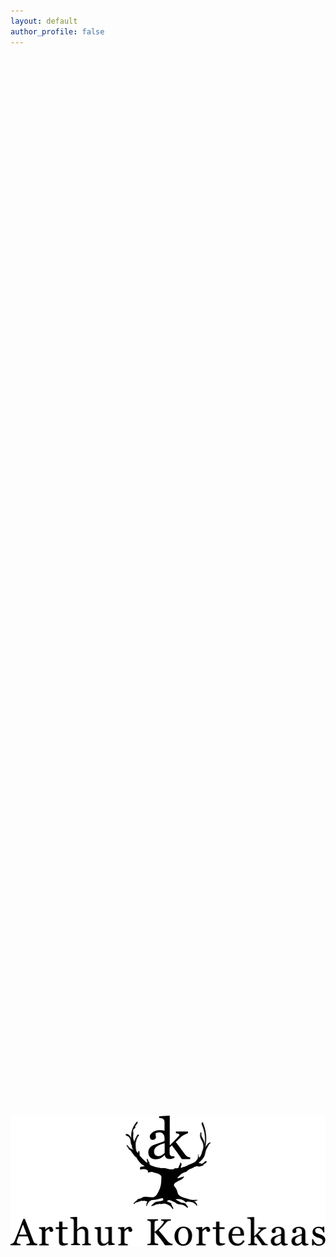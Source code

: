 ```yaml
---
layout: default
author_profile: false
---
```

<style>


.hero-bg {
  position: relative;
  width: 100%;              /* Changed from 100vw */
  height: 90vh;
  min-height: 400px;
  background: url('/assets/images/hero1.webp') center center/cover no-repeat;
  display: flex;
  align-items: center;
  justify-content: center;
  overflow: hidden;
}

.hero-logo {
  width: 100%;              /* Let it scale with the container */
  max-width: 600px;         /* Adjust as needed */
  max-height: 80vh;         /* Prevents logo from overflowing vertically */
  height: auto;
  z-index: 2;
}

/* Prevent horizontal scroll on the whole page */
body {
  overflow-x: hidden;
}

.page__footer {
  margin: 0;
}
</style>

<div class="hero-bg">
  <img class="hero-logo" src="/assets/images/ui/logobig.svg" alt="Logo">
</div>